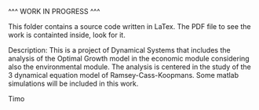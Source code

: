 ^^^ WORK IN PROGRESS ^^^

This folder contains a source code written in LaTex. 
The PDF file to see the work is containted inside, look for it. 

Description:
This is a project of Dynamical Systems that includes the analysis of the Optimal Growth model in the economic module considering also the environmental module.
The analysis is centered in the study of the 3 dynamical equation model of Ramsey-Cass-Koopmans.
Some matlab simulations will be included in this work.

Timo 
